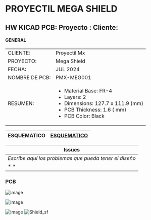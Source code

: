 # PROYECTIL MEGA SHIELD 
## HW KICAD PCB:  Proyecto :  Cliente: 
 
#### GENERAL
 
 <table>
 <tr>
 <td>CLIENTE: </td>
 <td> Proyectil Mx </td>
 <tr>
 <td>PROYECTO: </td>
 <td>Mega Shield </td>
 <tr>
 <td>FECHA:</td>
 <td>JUL 2024</td>
 <tr>
 <td>NOMBRE DE PCB:</td>
 <td>PMX-MEG001 </td>

 <tr>
    <td>RESUMEN: </td>
 <td>
 
  - Material Base:       FR-4<br>
  - Layers:              2   <br>
  - Dimensions:        127.7 x 111.9 (mm)<br>
  - PCB Thickness:                                           1.6      ( mm)
  - PCB Color:      Black                                              
 
                                                               
 </td>
 </table>



 |**ESQUEMATICO** | [ESQUEMATICO](Nombre_del_pcb/README.md)|
  |------| --- |
 
 |  **Issues**                                             | 
 | --------------------------------------------------      | 
 | *Escribe aquí los problemas que pueda tener el diseño*  |
 | *                                                     * |


### PCB

![image](https://github.com/ProyectilMx/Mega-Shield/assets/40368863/c0ab3b0e-cef1-4219-99a1-0d15f310a8af)

![image](https://github.com/ProyectilMx/Mega-Shield/assets/40368863/98e131aa-cfa5-4529-ba91-bd925cba1724)

![image](https://github.com/ProyectilMx/Mega-Shield/assets/40368863/520c1a64-eb2a-44a4-9387-930eb2e7e1b3)
![Shield_sf](https://github.com/ProyectilMx/Mega-Shield/assets/40368863/f6d5acec-0c26-47e2-9041-0db8c61dcaa0)

